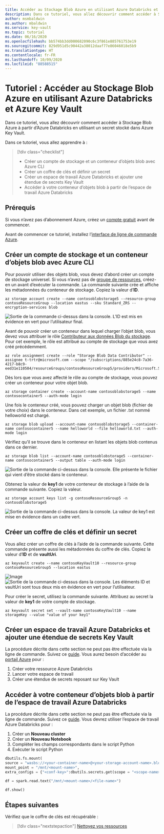 ```yaml
---
title: Accéder au Stockage Blob Azure en utilisant Azure Databricks et Azure Key Vault
description: Dans ce tutoriel, vous allez découvrir comment accéder à Stockage Blob Azure à partir d’Azure Databricks en utilisant un secret stocké dans Azure Key Vault
author: msmbaldwin
ms.author: mbaldwin
ms.service: key-vault
ms.topic: tutorial
ms.date: 06/16/2020
ms.openlocfilehash: bb574bb3dd000682090c6c3f861e885761753e19
ms.sourcegitcommit: 829d951d5c90442a38012daaf77e86046018e5b9
ms.translationtype: HT
ms.contentlocale: fr-FR
ms.lasthandoff: 10/09/2020
ms.locfileid: "88588515"
---
```

# <a name="tutorial-access-azure-blob-storage-using-azure-databricks-and-azure-key-vault"></a>Tutoriel : Accéder au Stockage Blob Azure en utilisant Azure Databricks et Azure Key Vault

Dans ce tutoriel, vous allez découvrir comment accéder à Stockage Blob Azure à partir d’Azure Databricks en utilisant un secret stocké dans Azure Key Vault. 

Dans ce tutoriel, vous allez apprendre à :

> [!div class="checklist"]
> * Créer un compte de stockage et un conteneur d’objets blob avec Azure CLI
> * Créer un coffre de clés et définir un secret
> * Créer un espace de travail Azure Databricks et ajouter une étendue de secrets Key Vault
> * Accéder à votre conteneur d’objets blob à partir de l’espace de travail Azure Databricks

## <a name="prerequisites"></a>Prérequis

Si vous n’avez pas d’abonnement Azure, créez un [compte gratuit](https://azure.microsoft.com/free/?WT.mc_id=A261C142F) avant de commencer.

Avant de commencer ce tutoriel, installez l’[interface de ligne de commande Azure](https://docs.microsoft.com/cli/azure/install-azure-cli-windows?view=azure-cli-latest).

## <a name="create-a-storage-account-and-blob-container-with-azure-cli"></a>Créer un compte de stockage et un conteneur d’objets blob avec Azure CLI

Pour pouvoir utiliser des objets blob, vous devez d’abord créer un compte de stockage universel. Si vous n’avez pas de [groupe de ressources](https://docs.microsoft.com/cli/azure/group?view=azure-cli-latest#az-group-create), créez-en un avant d’exécuter la commande. La commande suivante crée et affiche les métadonnées du conteneur de stockage. Copiez la valeur d’**ID**.

```azurecli
az storage account create --name contosoblobstorage5 --resource-group contosoResourceGroup --location eastus --sku Standard_ZRS --encryption-services blob
```

![Sortie de la commande ci-dessus dans la console. L’ID est mis en évidence en vert pour l’utilisateur final.](../media/databricks-command-output-1.png)

Avant de pouvoir créer un conteneur dans lequel charger l’objet blob, vous devez vous attribuer le rôle [Contributeur aux données Blob du stockage](https://docs.microsoft.com/azure/role-based-access-control/built-in-roles#storage-blob-data-contributor). Pour cet exemple, le rôle est attribué au compte de stockage que vous avez créé précédemment.

```azurecli
az role assignment create --role "Storage Blob Data Contributor" --assignee t-trtr@microsoft.com --scope "/subscriptions/885e24c8-7a36-4217-b8c9-eed31e110504/resourceGroups/contosoResourceGroup5/providers/Microsoft.Storage/storageAccounts/contosoblobstorage5
```

Dès lors que vous avez affecté le rôle au compte de stockage, vous pouvez créer un conteneur pour votre objet blob.

```azurecli
az storage container create --account-name contosoblobstorage5 --name contosocontainer5 --auth-mode login
```

Une fois le conteneur créé, vous pouvez charger un objet blob (fichier de votre choix) dans le conteneur. Dans cet exemple, un fichier .txt nommé helloworld est chargé.

```azurecli
az storage blob upload --account-name contosoblobstorage5 --container-name contosocontainer5 --name helloworld --file helloworld.txt --auth-mode login
```

Vérifiez qu’il se trouve dans le conteneur en listant les objets blob contenus dans ce dernier.

```azurecli
az storage blob list --account-name contosoblobstorage5 --container-name contosocontainer5 --output table --auth-mode login
```

![Sortie de la commande ci-dessus dans la console. Elle présente le fichier qui vient d’être stocké dans le conteneur.](../media/databricks-command-output-2.png)

Obtenez la valeur de **key1** de votre conteneur de stockage à l’aide de la commande suivante. Copiez la valeur.

```azurecli
az storage account keys list -g contosoResourceGroup5 -n contosoblobstorage5
```

![Sortie de la commande ci-dessus dans la console. La valeur de key1 est mise en évidence dans un cadre vert.](../media/databricks-command-output-3.png)

## <a name="create-a-key-vault-and-set-a-secret"></a>Créer un coffre de clés et définir un secret

Vous allez créer un coffre de clés à l’aide de la commande suivante. Cette commande présente aussi les métadonnées du coffre de clés. Copiez la valeur d’**ID** et de **vaultUri**.

```azurecli
az keyvault create --name contosoKeyVault10 --resource-group contosoResourceGroup5 --location eastus
```

![Image](../media/databricks-command-output-4.png)
![Sortie de la commande ci-dessus dans la console. Les éléments ID et vaultUri sont tous deux mis en évidence en vert pour l’utilisateur.](../media/databricks-command-output-5.png)

Pour créer le secret, utilisez la commande suivante. Attribuez au secret la valeur de **key1** de votre compte de stockage.

```azurecli
az keyvault secret set --vault-name contosoKeyVault10 --name storageKey --value "value of your key1"
```

## <a name="create-an-azure-databricks-workspace-and-add-key-vault-secret-scope"></a>Créer un espace de travail Azure Databricks et ajouter une étendue de secrets Key Vault

La procédure décrite dans cette section ne peut pas être effectuée via la ligne de commande. Suivez ce [guide](https://docs.microsoft.com/azure/azure-databricks/store-secrets-azure-key-vault#create-an-azure-databricks-workspace-and-add-a-secret-scope). Vous aurez besoin d’accéder au [portail Azure](https://ms.portal.azure.com/#home) pour :

1. Créer votre ressource Azure Databricks
1. Lancer votre espace de travail
1. Créer une étendue de secrets reposant sur Key Vault

## <a name="access-your-blob-container-from-azure-databricks-workspace"></a>Accéder à votre conteneur d’objets blob à partir de l’espace de travail Azure Databricks

La procédure décrite dans cette section ne peut pas être effectuée via la ligne de commande. Suivez ce [guide](https://docs.microsoft.com/azure/azure-databricks/store-secrets-azure-key-vault#access-your-blob-container-from-azure-databricks). Vous devrez utiliser l’espace de travail Azure Databricks pour :

1. Créer un **Nouveau cluster**
1. Créer un **Nouveau Notebook**
1. Compléter les champs correspondants dans le script Python
1. Exécuter le script Python

```python
dbutils.fs.mount(
source = "wasbs://<your-container-name>@<your-storage-account-name>.blob.core.windows.net",
mount_point = "/mnt/<mount-name>",
extra_configs = {"<conf-key>":dbutils.secrets.get(scope = "<scope-name>", key = "<key-name>")})

df = spark.read.text("/mnt/<mount-name>/<file-name>")

df.show()
```

## <a name="next-steps"></a>Étapes suivantes

Vérifiez que le coffre de clés est récupérable :
> [!div class="nextstepaction"]
> [Nettoyez vos ressources](https://docs.microsoft.com/azure/azure-resource-manager/management/delete-resource-group?tabs=azure-powershell)
